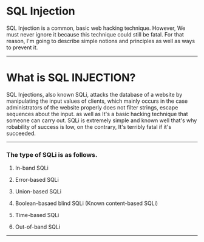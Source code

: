 # SQL Injection
SQL Injection is a common, basic web hacking technique. However, We must never ignore it because this technique could still be fatal. For that reason, I'm going to describe simple notions and principles as well as ways to prevent it.

---

# What is SQL INJECTION?
SQL Injections, also known SQLi, attacks the database of a website by manipulating the input values of clients, which mainly occurs in the case administrators of the website properly does not filter strings, escape sequences about the input. as well as It's a basic hacking technique that someone can carry out. SQLi is extremely simple and known well that's why robability of success is low, on the contrary, It's terribly fatal if it's succeeded.

---

### The type of SQLi is as follows.

1. In-band SQLi

2. Error-based SQLi

3. Union-based SQLi

4. Boolean-basaed blind SQLi (Known content-based SQLi)

5. Time-based SQLi

6. Out-of-band SQLi

---



